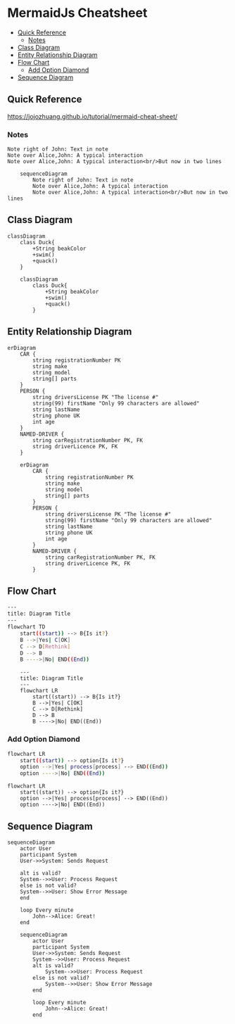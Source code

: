 # MermaidJs Cheatsheet

- [Quick Reference](#quick-reference)
    - [Notes](#notes)
- [Class Diagram](#class-diagram)
- [Entity Relationship Diagram](#entity-relationship-diagram)
- [Flow Chart](#flow-chart)
    - [Add Option Diamond](#add-option-diamond)
- [Sequence Diagram](#sequence-diagram)

## Quick Reference

<a href="https://jojozhuang.github.io/tutorial/mermaid-cheat-sheet/" target="blank">https://jojozhuang.github.io/tutorial/mermaid-cheat-sheet/</a>

### Notes

```
Note right of John: Text in note
Note over Alice,John: A typical interaction
Note over Alice,John: A typical interaction<br/>But now in two lines
```

```mermaid +parse-mermaid
    sequenceDiagram
        Note right of John: Text in note
        Note over Alice,John: A typical interaction
        Note over Alice,John: A typical interaction<br/>But now in two lines
```

## Class Diagram

```
classDiagram
    class Duck{
        +String beakColor
        +swim()
        +quack()
    }
```
    
```mermaid +parse-mermaid
    classDiagram
        class Duck{
            +String beakColor
            +swim()
            +quack()
        }
```

## Entity Relationship Diagram
```
erDiagram
    CAR {
        string registrationNumber PK
        string make
        string model
        string[] parts
    }
    PERSON {
        string driversLicense PK "The license #"
        string(99) firstName "Only 99 characters are allowed"
        string lastName
        string phone UK
        int age
    }
    NAMED-DRIVER {
        string carRegistrationNumber PK, FK
        string driverLicence PK, FK
    }
```
    
```mermaid +parse-mermaid
    erDiagram
        CAR {
            string registrationNumber PK
            string make
            string model
            string[] parts
        }
        PERSON {
            string driversLicense PK "The license #"
            string(99) firstName "Only 99 characters are allowed"
            string lastName
            string phone UK
            int age
        }
        NAMED-DRIVER {
            string carRegistrationNumber PK, FK
            string driverLicence PK, FK
        }
```

## Flow Chart

``` bash
---
title: Diagram Title
---
flowchart TD
    start((start)) --> B{Is it?}
    B -->|Yes| C[OK]
    C --> D[Rethink]
    D --> B
    B ---->|No| END((End))
```

```mermaid +parse-mermaid
    ---
    title: Diagram Title
    ---
    flowchart LR
        start((start)) --> B{Is it?}
        B -->|Yes| C[OK]
        C --> D[Rethink]
        D --> B
        B ---->|No| END((End))
```  

### Add Option Diamond

``` bash
flowchart LR
    start((start)) --> option{Is it?}
    option -->|Yes| process[process] --> END((End))
    option ---->|No| END((End))
```

```mermaid +parse-mermaid
flowchart LR
    start((start)) --> option{Is it?}
    option -->|Yes| process[process] --> END((End))
    option ---->|No| END((End))
```





## Sequence Diagram

```
sequenceDiagram
    actor User
    participant System
    User->>System: Sends Request

    alt is valid?
    System-->>User: Process Request
    else is not valid?
    System-->>User: Show Error Message
    end

    loop Every minute
        John-->Alice: Great!
    end
```

```mermaid +parse-mermaid
    sequenceDiagram
        actor User
        participant System
        User->>System: Sends Request
        System-->>User: Process Request
        alt is valid?
            System-->>User: Process Request
        else is not valid?
            System-->>User: Show Error Message
        end

        loop Every minute
            John-->Alice: Great!
        end
```